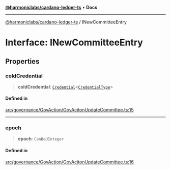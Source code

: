 [**@harmoniclabs/cardano-ledger-ts**](../README.md) • **Docs**

***

[@harmoniclabs/cardano-ledger-ts](../globals.md) / INewCommitteeEntry

# Interface: INewCommitteeEntry

## Properties

### coldCredential

> **coldCredential**: [`Credential`](../classes/Credential.md)\<[`CredentialType`](../enumerations/CredentialType.md)\>

#### Defined in

[src/governance/GovAction/GovAcitonUpdateCommittee.ts:15](https://github.com/HarmonicLabs/cardano-ledger-ts/blob/94dd590ffe94133126b0d8d49920fc7b002e1975/src/governance/GovAction/GovAcitonUpdateCommittee.ts#L15)

***

### epoch

> **epoch**: `CanBeUInteger`

#### Defined in

[src/governance/GovAction/GovAcitonUpdateCommittee.ts:16](https://github.com/HarmonicLabs/cardano-ledger-ts/blob/94dd590ffe94133126b0d8d49920fc7b002e1975/src/governance/GovAction/GovAcitonUpdateCommittee.ts#L16)
